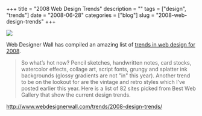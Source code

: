 +++
title = "2008 Web Design Trends"
description = ""
tags = ["design", "trends"]
date = "2008-06-28"
categories = ["blog"]
slug = "2008-web-design-trends"
+++



  <div class="notebook-screenshot"><a href="http://www.webdesignerwall.com/trends/2008-design-trends/"><img src="http://media.konigi.com/bluga/wt4866d4ec85dd0_0.jpg"/></a></div><p>Web Designer Wall has compiled an amazing list of <a href="http://www.webdesignerwall.com/trends/2008-design-trends/">trends in web design for 2008</a>.</p>
<blockquote><p>So what’s hot now? Pencil sketches, handwritten notes, card stocks, watercolor effects, collage art, script fonts, grungy and splatter ink backgrounds (glossy gradients are not "in" this year). Another trend to be on the lookout for are the vintage and retro styles which I’ve posted earlier this year. Here is a list of 82 sites picked from Best Web Gallery that show the current design trends.</p></blockquote>
    
  <a href="http://www.webdesignerwall.com/trends/2008-design-trends/">http://www.webdesignerwall.com/trends/2008-design-trends/</a>
